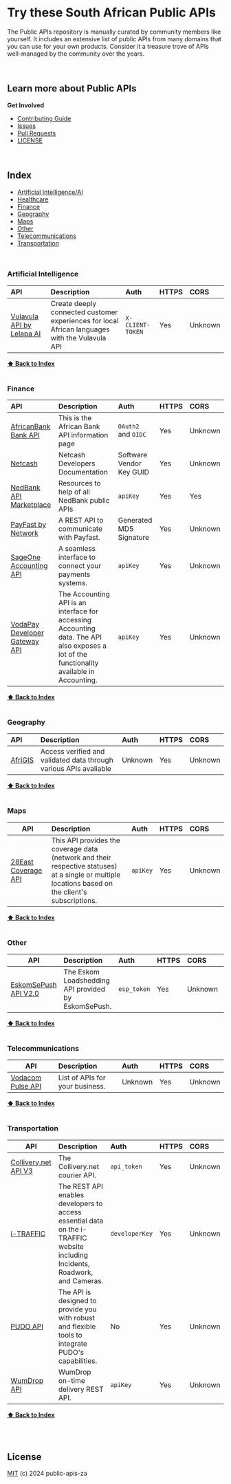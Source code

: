 # Try these South African Public APIs
The Public APIs repository is manually curated by community members like yourself.  It includes an extensive list of public APIs from many domains that you can use for your own products. Consider it a treasure trove of APIs well-managed by the community over the years.

<br />

## Learn more about Public APIs

<strong>Get Involved</strong>

* [Contributing Guide](CONTRIBUTING.md)
* [Issues](https://github.com/sinditech/public-apis-za/issues)
* [Pull Requests](https://github.com/sinditech/public-apis-za/pulls)
* [LICENSE](LICENSE) 

<br />

## Index

* [Artificial Intelligence/AI](#artificial-intelligence)
* [Healthcare](#healthcare)
* [Finance](#finance)
* [Geography](#geography)
* [Maps](#maps)
* [Other](#other)
* [Telecommunications](#telecommunications)
* [Transportation](#transportation)
<br />

### Artificial Intelligence
API | Description | Auth | HTTPS | CORS |
|:---|:---|:---|:---|:---|
| [Vulavula API by Lelapa AI](https://docs.lelapa.ai/category/vulavula-api) | Create deeply connected customer experiences for local African languages with the Vulavula API | `X-CLIENT-TOKEN` | Yes | Unknown |

**[⬆ Back to Index](#index)**
<br />
<br />

### Finance
API | Description | Auth | HTTPS | CORS |
|:---|:---|:---|:---|:---|
| [AfricanBank Bank API](https://api.grindrodbank.co.za/api/docs) | This is the African Bank API information page | `OAuth2` and `OIDC` | Yes | Unknown |
| [Netcash](https://api.netcash.co.za/) | Netcash Developers Documentation |  Software Vendor Key GUID | Yes | Unknown |
| [NedBank API Marketplace](https://apim.nedbank.co.za/) | Resources to help of all NedBank public APIs | `apiKey` | Yes | Yes |
| [PayFast by Network](https://developers.payfast.co.za/api) | A REST API to communicate with Payfast. | Generated MD5 Signature | Yes | Unknown | 
| [SageOne Accounting API](https://accounting.sageone.co.za/Marketing/DeveloperProgram.aspx) | A seamless interface to connect your payments systems. | `apiKey` | Yes | Unknown | 
| [VodaPay Developer Gateway API](https://docs.vodapaygateway.vodacom.co.za/) | The Accounting API is an interface for accessing Accounting data. The API also exposes a lot of the functionality available in Accounting. | `apiKey` | Yes | Unknown |

**[⬆ Back to Index](#index)**
<br />
<br />

### Geography
API | Description | Auth | HTTPS | CORS |
|:---|:---|:---|:---|:---|
| [AfriGIS](https://developers.afrigis.co.za/) | Access verified and validated data through various APIs avaliable | Unknown | Yes | Unknown |

**[⬆ Back to Index](#index)**
<br />
<br />

### Maps
API | Description | Auth | HTTPS | CORS |
|---|:---|:---|:---|:---|
| [28East Coverage API](https://docs.api.coverage.28east.co.za/documentation) | This API provides the coverage data (network and their respective statuses) at a single or multiple locations based on the client's subscriptions. | `apiKey` | Yes | Unknown |

**[⬆ Back to Index](#index)**
<br />
<br />

### Other
API | Description | Auth | HTTPS | CORS | Call this API |
|---|:---|:---|:---|:---|:---|
| [EskomSePush API V2.0](https://eskomsepush.gumroad.com/l/api) | The Eskom Loadshedding API provided by EskomSePush. | `esp_token` | Yes | Unknown | [<img src="https://run.pstmn.io/button.svg" alt="Run In Postman" style="width: 128px; height: 32px;">](https://god.gw.postman.com/run-collection/1296288-3afe2f03-cfb3-427c-9de7-3a0dbd1a8287?action=collection%2Ffork&source=rip_markdown&collection-url=entityId%3D1296288-3afe2f03-cfb3-427c-9de7-3a0dbd1a8287%26entityType%3Dcollection) |

**[⬆ Back to Index](#index)**
<br />
<br />

### Telecommunications
API | Description | Auth | HTTPS | CORS |
|---|:---|:---|:---|:---|
| [Vodacom Pulse API](https://apipulse.vodacom.co.za/) | List of APIs for your business. | Unknown | Yes | Unknown | |

**[⬆ Back to Index](#index)**
<br />
<br />

### Transportation
API | Description | Auth | HTTPS | CORS | 
|---|:---|:---|:---|:---|
| [Collivery.net API V3](https://collivery.net/integration/api/v3/) | The Collivery.net courier API. | `api_token` | Yes | Unknown | 
| [i-TRAFFIC](https://www.i-traffic.co.za/developers/help) | The REST API enables developers to access essential data on the i-TRAFFIC website including Incidents, Roadwork, and Cameras. | `developerKey` | Yes | Unknown | 
| [PUDO API](https://api-pudo.co.za/) | The API is designed to provide you with robust and flexible tools to integrate PUDO's capabilities. | No | Yes | Unknown |  
| [WumDrop API](https://za.wumdrop.com/developers) | WumDrop on-time delivery REST API. | `apiKey` | Yes | Unknown | 

**[⬆ Back to Index](#index)**
<br />
<br />

<br />

## License
[MIT](LICENSE) (c) 2024 public-apis-za
